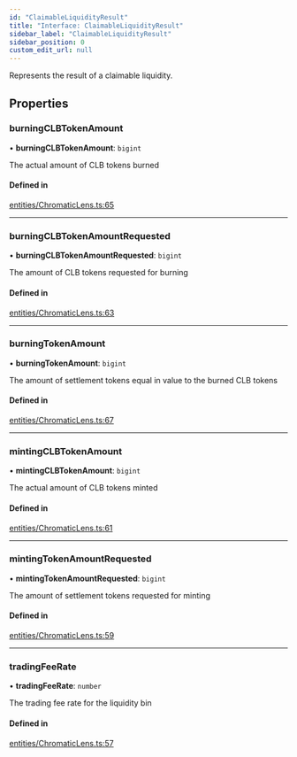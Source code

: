 ```yaml
---
id: "ClaimableLiquidityResult"
title: "Interface: ClaimableLiquidityResult"
sidebar_label: "ClaimableLiquidityResult"
sidebar_position: 0
custom_edit_url: null
---
```


Represents the result of a claimable liquidity.

## Properties

### burningCLBTokenAmount

• **burningCLBTokenAmount**: `bigint`

The actual amount of CLB tokens burned

#### Defined in

[entities/ChromaticLens.ts:65](https://github.com/chromatic-protocol/sdk/blob/66f4a8a/packages/sdk-ethers-v6/src/entities/ChromaticLens.ts#L65)

___

### burningCLBTokenAmountRequested

• **burningCLBTokenAmountRequested**: `bigint`

The amount of CLB tokens requested for burning

#### Defined in

[entities/ChromaticLens.ts:63](https://github.com/chromatic-protocol/sdk/blob/66f4a8a/packages/sdk-ethers-v6/src/entities/ChromaticLens.ts#L63)

___

### burningTokenAmount

• **burningTokenAmount**: `bigint`

The amount of settlement tokens equal in value to the burned CLB tokens

#### Defined in

[entities/ChromaticLens.ts:67](https://github.com/chromatic-protocol/sdk/blob/66f4a8a/packages/sdk-ethers-v6/src/entities/ChromaticLens.ts#L67)

___

### mintingCLBTokenAmount

• **mintingCLBTokenAmount**: `bigint`

The actual amount of CLB tokens minted

#### Defined in

[entities/ChromaticLens.ts:61](https://github.com/chromatic-protocol/sdk/blob/66f4a8a/packages/sdk-ethers-v6/src/entities/ChromaticLens.ts#L61)

___

### mintingTokenAmountRequested

• **mintingTokenAmountRequested**: `bigint`

The amount of settlement tokens requested for minting

#### Defined in

[entities/ChromaticLens.ts:59](https://github.com/chromatic-protocol/sdk/blob/66f4a8a/packages/sdk-ethers-v6/src/entities/ChromaticLens.ts#L59)

___

### tradingFeeRate

• **tradingFeeRate**: `number`

The trading fee rate for the liquidity bin

#### Defined in

[entities/ChromaticLens.ts:57](https://github.com/chromatic-protocol/sdk/blob/66f4a8a/packages/sdk-ethers-v6/src/entities/ChromaticLens.ts#L57)
